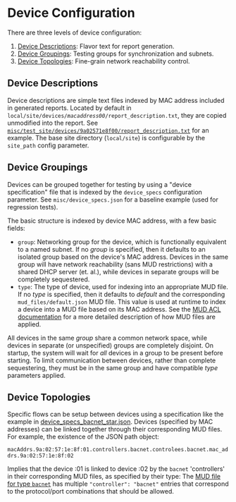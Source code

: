 # Device Configuration

There are three levels of device configuration:
1. [Device Descriptions](#device-descriptions): Flavor text for report generation.
2. [Device Groupings](#device-groupings): Testing groups for synchronization and subnets.
3. [Device Topologies](#device-topologies): Fine-grain network reachability control.

## Device Descriptions

Device descriptions are simple text files indexed by MAC address included in generated
reports. Located by default in
<code>local/site/devices/<em>macaddress00</em>/report_description.txt</code>,
they are copied unmodified into the report. See
[`misc/test_site/devices/9a02571e8f00/report_description.txt`](../misc/test_site/devices/9a02571e8f00/report_description.txt)
for an example. The base site directory (`local/site`) is configurable by the
`site_path` config parameter.

## Device Groupings

Devices can be grouped together for testing by using a "device specification"
file that is indexed by the `device_specs` configuration parameter. See
`misc/device_specs.json` for a baseline example (used for regression tests).

The basic structure is indexed by device MAC address, with a few basic fields:

* `group`: Networking group for the device, which is functionally
equivalent to a named subnet. If no <em>group</em> is specified, then it
defaults to an isolated group based on the device's MAC address. Devices in
the same group will have network reachability (sans MUD restrictions) with
a shared DHCP server (et. al.), while devices in separate groups will be
completely sequestered.
* `type`: The type of device, used for indexing into an appropriate MUD
file. If no <em>type</em> is specified, then it defaults to <em>default</em>
and the corresponding `mud_files/default.json` MUD file. This value is
used at runtime to index a device into a MUD file based on its MAC address.
See the [MUD ACL documentation](mudacl.md) for a more detailed description
of how MUD files are applied.

All devices in the same _group_ share a common network space, while devices in
separate (or unspecified) groups are completely disjoint. On startup, the system
will wait for _all_ devices in a group to be present before starting. To limit
communication between devices, rather than complete sequestering, they must
be in the same group and have compatible _type_ parameters applied.

## Device Topologies

Specific flows can be setup between devices using a specification like the example
in [device_specs_bacnet_star.json](../misc/device_specs_bacnet_star.json). Devices
(specified by MAC addresses) can be linked together through their corresponding
MUD files. For example, the existence of the JSON path object:

`macAddrs.9a:02:57:1e:8f:01.controllers.bacnet.controlees.bacnet.mac_addrs.9a:02:57:1e:8f:02`

Implies that the device :01 is linked to device :02 by the `bacnet` 'controllers' in their
corresponding MUD files, as specified by their type: The
[MUD file for type `bacnet`](../mud_files/bacnet.json) has multiple `"controller": "bacnet"`
entries that correspond to the protocol/port combinations that should be allowed.
